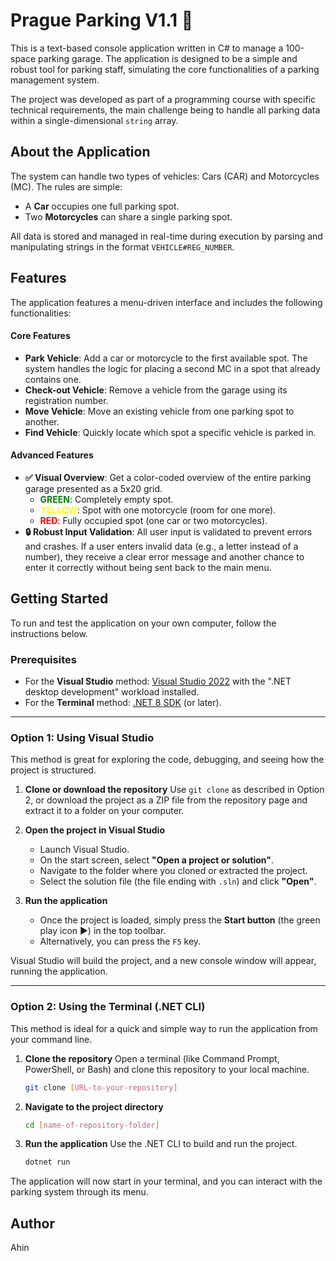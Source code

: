 # Prague Parking V1.1 🚗

This is a text-based console application written in C# to manage a 100-space parking garage. The application is designed to be a simple and robust tool for parking staff, simulating the core functionalities of a parking management system.

The project was developed as part of a programming course with specific technical requirements, the main challenge being to handle all parking data within a single-dimensional `string` array.

## About the Application

The system can handle two types of vehicles: Cars (CAR) and Motorcycles (MC). The rules are simple:
* A **Car** occupies one full parking spot.
* Two **Motorcycles** can share a single parking spot.

All data is stored and managed in real-time during execution by parsing and manipulating strings in the format `VEHICLE#REG_NUMBER`.

## Features

The application features a menu-driven interface and includes the following functionalities:

#### Core Features
* **Park Vehicle**: Add a car or motorcycle to the first available spot. The system handles the logic for placing a second MC in a spot that already contains one.
* **Check-out Vehicle**: Remove a vehicle from the garage using its registration number.
* **Move Vehicle**: Move an existing vehicle from one parking spot to another.
* **Find Vehicle**: Quickly locate which spot a specific vehicle is parked in.

#### Advanced Features
* **✅ Visual Overview**: Get a color-coded overview of the entire parking garage presented as a 5x20 grid.
    * <span style="color:green">**GREEN**</span>: Completely empty spot.
    * <span style="color:yellow">**YELLOW**</span>: Spot with one motorcycle (room for one more).
    * <span style="color:red">**RED**</span>: Fully occupied spot (one car or two motorcycles).
* **🔒 Robust Input Validation**: All user input is validated to prevent errors and crashes. If a user enters invalid data (e.g., a letter instead of a number), they receive a clear error message and another chance to enter it correctly without being sent back to the main menu.

## Getting Started

To run and test the application on your own computer, follow the instructions below.

### Prerequisites
* For the **Visual Studio** method: [Visual Studio 2022](https://visualstudio.microsoft.com/) with the ".NET desktop development" workload installed.
* For the **Terminal** method: [.NET 8 SDK](https://dotnet.microsoft.com/download) (or later).

---

### Option 1: Using Visual Studio

This method is great for exploring the code, debugging, and seeing how the project is structured.

1.  **Clone or download the repository**
    Use `git clone` as described in Option 2, or download the project as a ZIP file from the repository page and extract it to a folder on your computer.

2.  **Open the project in Visual Studio**
    * Launch Visual Studio.
    * On the start screen, select **"Open a project or solution"**.
    * Navigate to the folder where you cloned or extracted the project.
    * Select the solution file (the file ending with `.sln`) and click **"Open"**.

3.  **Run the application**
    * Once the project is loaded, simply press the **Start button** (the green play icon ▶️) in the top toolbar.
    * Alternatively, you can press the `F5` key.

Visual Studio will build the project, and a new console window will appear, running the application.

---

### Option 2: Using the Terminal (.NET CLI)

This method is ideal for a quick and simple way to run the application from your command line.

1.  **Clone the repository**
    Open a terminal (like Command Prompt, PowerShell, or Bash) and clone this repository to your local machine.
    ```sh
    git clone [URL-to-your-repository]
    ```

2.  **Navigate to the project directory**
    ```sh
    cd [name-of-repository-folder]
    ```

3.  **Run the application**
    Use the .NET CLI to build and run the project.
    ```sh
    dotnet run
    ```
The application will now start in your terminal, and you can interact with the parking system through its menu.

## Author
Ahin
